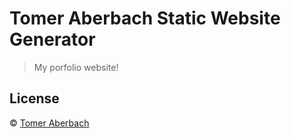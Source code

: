 # Tomer Aberbach Static Website Generator

> My porfolio website!

## License

© [Tomer Aberbach](https://github.com/TomerAberbach)
